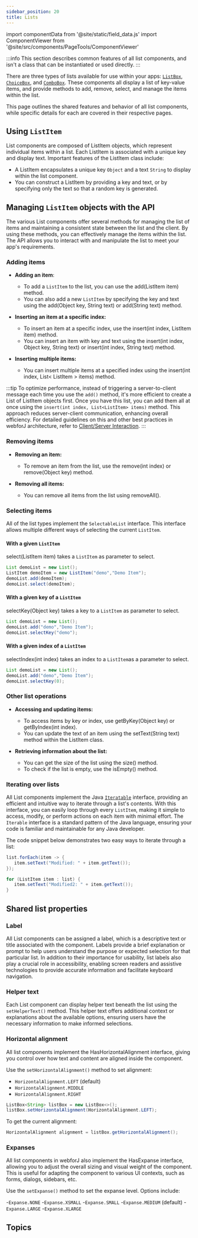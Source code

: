```yaml
---
sidebar_position: 20
title: Lists
---
```


import componentData from '@site/static/field_data.js'
import ComponentViewer from '@site/src/components/PageTools/ComponentViewer'

<JavadocLink type="foundation" location="com/webforj/component/list/DwcList"/>

:::info
This section describes common features of all list components, and isn't a class that can be instantiated or used directly.
:::

There are three types of lists available for use within your apps: [`ListBox`](./lists/listbox), [`ChoiceBox`](./lists/choicebox), and [`ComboBox`](./lists/combobox). These components all display a list of key-value items, and provide methods to add, remove, select, and manage the items within the list.

This page outlines the shared features and behavior of all list components, while specific details for each are covered in their respective pages.

## Using `ListItem`

List components are composed of <JavadocLink type="foundation" location="com/webforj/component/list/ListItem"  code="true">ListItem</JavadocLink> objects, which represent individual items within a list. Each <JavadocLink type="foundation" location="com/webforj/component/list/ListItem"  code="true">ListItem</JavadocLink> is associated with a unique key and display text. Important features of the <JavadocLink type="foundation" location="com/webforj/component/list/ListItem"  code="true">ListItem</JavadocLink> class include:

- A <JavadocLink type="foundation" location="com/webforj/component/list/ListItem"  code="true">ListItem</JavadocLink> encapsulates a unique key `Object` and a text `String` to display within the list component. 
- You can construct a <JavadocLink type="foundation" location="com/webforj/component/list/ListItem"  code="true">ListItem</JavadocLink> by providing a key and text, or by specifying only the text so that a random key is generated.

## Managing `ListItem` objects with the API

The various List components offer several methods for managing the list of items and maintaining a consistent state between the list and the client. By using these methods, you can effectively manage the items within the list. The API allows you to interact with and manipulate the list to meet your app's requirements.

### Adding items

- **Adding an item**:

   - To add a `ListItem` to the list, you can use the <JavadocLink type="foundation" location="com/webforj/component/list/DwcList" suffix='#add(com.webforj.component.list.ListItem)' code="true">add(ListItem item)</JavadocLink> method.
   - You can also add a new `ListItem` by specifying the key and text using the <JavadocLink type="foundation" location="com/webforj/component/list/DwcList" suffix='#add(java.lang.Object,java.lang.String)' code="true">add(Object key, String text)</JavadocLink> or <JavadocLink type="foundation" location="com/webforj/component/list/DwcList" suffix='#add(java.lang.String)' code="true">add(String text)</JavadocLink> method.


- **Inserting an item at a specific index:**

   - To insert an item at a specific index, use the <JavadocLink type="foundation" location="com/webforj/component/list/DwcList" suffix='#insert(int,com.webforj.component.list.ListItem)' code="true">insert(int index, ListItem item)</JavadocLink> method.
   - You can insert an item with key and text using the <JavadocLink type="foundation" location="com/webforj/component/list/DwcList" suffix='#insert(int,java.lang.Object,java.lang.String)' code="true">insert(int index, Object key, String text)</JavadocLink> or <JavadocLink type="foundation" location="com/webforj/component/list/DwcList" suffix='#insert(int,java.lang.String)' code="true">insert(int index, String text)</JavadocLink> method.

- **Inserting multiple items:** 

   - You can insert multiple items at a specified index using the <JavadocLink type="foundation" location="com/webforj/component/list/DwcList" suffix='#insert(int,java.util.List)' code="true">insert(int index, List< ListItem > items)</JavadocLink> method.

:::tip
To optimize performance, instead of triggering a server-to-client message each time you use the `add()` method, it's more efficient to create a List of <JavadocLink type="foundation" location="com/webforj/component/list/ListItem"  code="true">ListItem</JavadocLink> objects first. Once you have this list, you can add them all at once using the `insert(int index, List<ListItem> items)` method. This approach reduces server-client communication, enhancing overall efficiency. For detailed guidelines on this and other best practices in webforJ architecture, refer to [Client/Server Interaction](/architecture/architecture.md).
:::

### Removing items

- **Removing an item:**

   - To remove an item from the list, use the <JavadocLink type="foundation" location="com/webforj/component/list/DwcList" suffix='#remove(int)' code="true">remove(int index)</JavadocLink> or <JavadocLink type="foundation" location="com/webforj/component/list/DwcList" suffix='#remove(java.lang.Object)' code="true">remove(Object key)</JavadocLink> method.

- **Removing all items:**
   - You can remove all items from the list using <JavadocLink type="foundation" location="com/webforj/component/list/DwcList" suffix='#removeAll()' code="true">removeAll()</JavadocLink>.

### Selecting items

All of the list types implement the `SelectableList` interface. This interface allows multiple different ways of selecting the current `ListItem`.

#### With a given `ListItem`

<JavadocLink type="foundation" location="com/webforj/component/list/DwcList" suffix='#select(com.webforj.component.list.ListItem)' code="true">select(ListItem item)</JavadocLink> takes a `ListItem` as parameter to select.

```java {4}
List demoList = new List();
ListItem demoItem = new ListItem("demo","Demo Item");
demoList.add(demoItem);
demoList.select(demoItem);
```

#### With a given key of a `ListItem`

<JavadocLink type="foundation" location="com/webforj/component/list/DwcList" suffix='#selectKey(java.lang.Object)' code="true">selectKey(Object key)</JavadocLink> takes a key to a `ListItem` as parameter to select.

```java {3}
List demoList = new List();
demoList.add("demo","Demo Item");
demoList.selectKey("demo");
```

#### With a given index of a `ListItem`

<JavadocLink type="foundation" location="com/webforj/component/list/DwcList" suffix='#selectIndex(int)' code="true">selectIndex(int index)</JavadocLink> takes an index to a `ListItem`as a parameter to select.

```java {3}
List demoList = new List();
demoList.add("demo","Demo Item");
demoList.selectKey(0);
```

### Other list operations

- **Accessing and updating items:**

   - To access items by key or index, use <JavadocLink type="foundation" location="com/webforj/component/list/DwcList" suffix='#getByKey(java.lang.Object)' code="true">getByKey(Object key)</JavadocLink> or <JavadocLink type="foundation" location="com/webforj/component/list/DwcList" suffix='#getByIndex(int)' code="true">getByIndex(int index)</JavadocLink>.
   - You can update the text of an item using the <JavadocLink type="foundation" location="com/webforj/component/list/ListItem" suffix='#setText(java.lang.String)' code="true">setText(String text)</JavadocLink> method within the <JavadocLink type="foundation" location="com/webforj/component/list/ListItem"  code="true">ListItem</JavadocLink> class.

- **Retrieving information about the list:**
   - You can get the size of the list using the <JavadocLink type="foundation" location="com/webforj/component/list/DwcList" suffix='#size()' code="true">size()</JavadocLink> method.
   - To check if the list is empty, use the <JavadocLink type="foundation" location="com/webforj/component/list/DwcList" suffix='#isEmpty()' code="true">isEmpty()</JavadocLink> method.

### Iterating over lists

All List components implement the Java [`Iteratable`](https://docs.oracle.com/en/java/javase/21/docs/api/java.base/java/lang/Iterable.html) interface, providing an efficient and intuitive way to iterate through a list's contents. With this interface, you can easily loop through every `ListItem`, making it simple to access, modify, or perform actions on each item with minimal effort. The `Iterable` interface is a standard pattern of the Java language, ensuring your code is familiar and maintainable for any Java developer.

The code snippet below demonstrates two easy ways to iterate through a list:

```java
list.forEach(item -> {
   item.setText("Modified: " + item.getText());
});

for (ListItem item : list) {
   item.setText("Modified2: " + item.getText());
}
```

## Shared list properties

### Label

All List components can be assigned a label, which is a descriptive text or title associated with the component. Labels provide a brief explanation or prompt to help users understand the purpose or expected selection for that particular list. In addition to their importance for usability, list labels also play a crucial role in accessibility, enabling screen readers and assistive technologies to provide accurate information and facilitate keyboard navigation.

### Helper text

Each List component can display helper text beneath the list using the `setHelperText()` method. This helper text offers additional context or explanations about the available options, ensuring users have the necessary information to make informed selections.

### Horizontal alignment

All list components implement the <JavadocLink type="foundation" location="com/webforj/concern/HasHorizontalAlignment" code='true'>HasHorizontalAlignment</JavadocLink> interface, giving you control over how text and content are aligned inside the component.

Use the `setHorizontalAlignment()` method to set alignment:

- `HorizontalAlignment.LEFT` (default)
- `HorizontalAlignment.MIDDLE`
- `HorizontalAlignment.RIGHT`

```java
ListBox<String> listBox = new ListBox<>();
listBox.setHorizontalAlignment(HorizontalAlignment.LEFT);
```

To get the current alignment:
```java
HorizontalAlignment alignment = listBox.getHorizontalAlignment();
```

### Expanses

All list components in webforJ also implement the <JavadocLink type="foundation" location="com/webforj/concern/HasExpanse" code='true'>HasExpanse</JavadocLink> interface, allowing you to adjust the overall sizing and visual weight of the component. This is useful for adapting the component to various UI contexts, such as forms, dialogs, sidebars, etc.

Use the `setExpanse()` method to set the expanse level. Options include:

-`Expanse.NONE`
-`Expanse.XSMALL`
-`Expanse.SMALL`
-`Expanse.MEDIUM` (default)
-`Expanse.LARGE`
-`Expanse.XLARGE`

## Topics

<DocCardList className="topics-section" />
